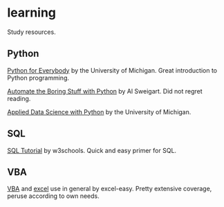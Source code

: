 # learning
Study resources.

## Python 

[Python for Everybody](https://www.py4e.com/) by the University of Michigan. Great introduction to Python programming.

[Automate the Boring Stuff with Python](https://automatetheboringstuff.com/) by Al Sweigart. Did not regret reading.

[Applied Data Science with Python](https://www.coursera.org/specializations/data-science-python) by the University of Michigan.

## SQL

[SQL Tutorial](https://www.w3schools.com/sql/default.asp) by w3schools. Quick and easy primer for SQL.

## VBA

[VBA](http://www.excel-easy.com/vba.html) and [excel](http://www.excel-easy.com/) use in general by excel-easy. Pretty extensive coverage, peruse according to own needs.
